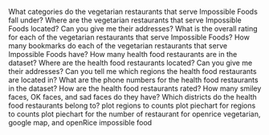 
What categories do the vegetarian restaurants that serve Impossible Foods fall under?
Where are the vegetarian restaurants that serve Impossible Foods located? Can you give me their addresses?
What is the overall rating for each of the vegetarian restaurants that serve Impossible Foods?
How many bookmarks do each of the vegetarian restaurants that serve Impossible Foods have?
How many health food restaurants are in the dataset?
Where are the health food restaurants located? Can you give me their addresses?
Can you tell me which regions the health food restaurants are located in?
What are the phone numbers for the health food restaurants in the dataset?
How are the health food restaurants rated? How many smiley faces, OK faces, and sad faces do they have?
Which districts do the health food restaurants belong to?
plot regions to counts
plot piechart for regions to counts
plot piechart for the number of restaurant for openrice vegetarian, google map, and openRice impossible food